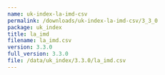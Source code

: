 ```yaml
---
name: uk-index-la-imd-csv
permalink: /downloads/uk-index-la-imd-csv/3_3_0
package: uk_index
title: la_imd
filename: la_imd.csv
version: 3.3.0
full_version: 3.3.0
file: /data/uk_index/3.3.0/la_imd.csv
---
```


